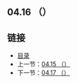 ## 04.16 （）


## 链接
* [目录](https://github.com/alphaxlvii/go-zh/blob/master/tour/directory.md)
* 上一节：[04.15 （）](https://github.com/alphaxlvii/go-zh/blob/master/tour/04.15.md)
* 下一节：[04.17 （）](https://github.com/alphaxlvii/go-zh/blob/master/tour/04.17.md)

